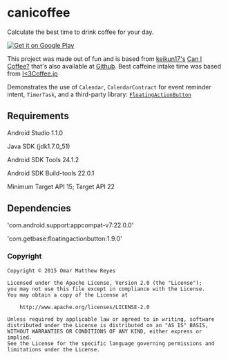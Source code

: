 # canicoffee
Calculate the best time to drink coffee for your day.

[![Get it on Google Play](http://developer.android.com/images/brand/en_generic_rgb_wo_60.png)](https://play.google.com/store/apps/details?id=com.omatt.canicoffee)

This project was made out of fun and is based from [keikun17's](https://github.com/keikun17) [Can I Coffee?](https://keikun17.github.io/canicoffee/) that's also available at [Github](https://github.com/keikun17/canicoffee). Best caffeine intake time was based from [I<3Coffee.jp](http://en.ilovecoffee.jp/posts/view/110)

Demonstrates the use of `Calendar`, `CalendarContract` for event reminder intent, `TimerTask`, and a third-party library: [`FloatingActionButton`](https://github.com/futuresimple/android-floating-action-button)

Requirements
--------
Android Studio 1.1.0

Java SDK (jdk1.7.0_51)

Android SDK Tools 24.1.2

Android SDK Build-tools 22.0.1

Minimum Target API 15; Target API 22

Dependencies
--------
'com.android.support:appcompat-v7:22.0.0'

'com.getbase:floatingactionbutton:1.9.0'

### Copyright

    Copyright © 2015 Omar Matthew Reyes
  
    Licensed under the Apache License, Version 2.0 (the "License");
    you may not use this file except in compliance with the License.
    You may obtain a copy of the License at
    
        http://www.apache.org/licenses/LICENSE-2.0
    
    Unless required by applicable law or agreed to in writing, software
    distributed under the License is distributed on an "AS IS" BASIS,
    WITHOUT WARRANTIES OR CONDITIONS OF ANY KIND, either express or implied.
    See the License for the specific language governing permissions and
    limitations under the License.
